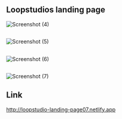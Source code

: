  ## Loopstudios landing page
 ![Screenshot (4)](https://user-images.githubusercontent.com/91588568/175357610-250addd0-ff06-49c7-908d-26b463aa544d.png)
 ## 
![Screenshot (5)](https://user-images.githubusercontent.com/91588568/175357648-264decb9-a4ad-43dd-8a02-f9523349eb68.png)
##
![Screenshot (6)](https://user-images.githubusercontent.com/91588568/175357653-1c0147fd-c568-494c-a16c-cd27cc3f0260.png)
##
![Screenshot (7)](https://user-images.githubusercontent.com/91588568/175357669-2ecdb45b-20af-4f7a-aa27-fedc9e5b2098.png)

## Link
http://loopstudio-landing-page07.netlify.app
